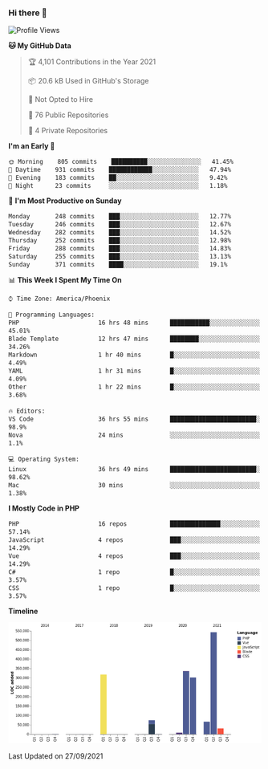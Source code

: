 ### Hi there 👋

<!--START_SECTION:waka-->
![Profile Views](http://img.shields.io/badge/Profile%20Views-1-blue)

**🐱 My GitHub Data** 

> 🏆 4,101 Contributions in the Year 2021
 > 
> 📦 20.6 kB Used in GitHub's Storage 
 > 
> 🚫 Not Opted to Hire
 > 
> 📜 76 Public Repositories 
 > 
> 🔑 4 Private Repositories  
 > 
**I'm an Early 🐤** 

```text
🌞 Morning    805 commits    ██████████░░░░░░░░░░░░░░░   41.45% 
🌆 Daytime    931 commits    ████████████░░░░░░░░░░░░░   47.94% 
🌃 Evening    183 commits    ██░░░░░░░░░░░░░░░░░░░░░░░   9.42% 
🌙 Night      23 commits     ░░░░░░░░░░░░░░░░░░░░░░░░░   1.18%

```
📅 **I'm Most Productive on Sunday** 

```text
Monday       248 commits    ███░░░░░░░░░░░░░░░░░░░░░░   12.77% 
Tuesday      246 commits    ███░░░░░░░░░░░░░░░░░░░░░░   12.67% 
Wednesday    282 commits    ███░░░░░░░░░░░░░░░░░░░░░░   14.52% 
Thursday     252 commits    ███░░░░░░░░░░░░░░░░░░░░░░   12.98% 
Friday       288 commits    ███░░░░░░░░░░░░░░░░░░░░░░   14.83% 
Saturday     255 commits    ███░░░░░░░░░░░░░░░░░░░░░░   13.13% 
Sunday       371 commits    ████░░░░░░░░░░░░░░░░░░░░░   19.1%

```


📊 **This Week I Spent My Time On** 

```text
⌚︎ Time Zone: America/Phoenix

💬 Programming Languages: 
PHP                      16 hrs 48 mins      ███████████░░░░░░░░░░░░░░   45.01% 
Blade Template           12 hrs 47 mins      ████████░░░░░░░░░░░░░░░░░   34.26% 
Markdown                 1 hr 40 mins        █░░░░░░░░░░░░░░░░░░░░░░░░   4.49% 
YAML                     1 hr 31 mins        █░░░░░░░░░░░░░░░░░░░░░░░░   4.09% 
Other                    1 hr 22 mins        █░░░░░░░░░░░░░░░░░░░░░░░░   3.68%

🔥 Editors: 
VS Code                  36 hrs 55 mins      ████████████████████████░   98.9% 
Nova                     24 mins             ░░░░░░░░░░░░░░░░░░░░░░░░░   1.1%

💻 Operating System: 
Linux                    36 hrs 49 mins      ████████████████████████░   98.62% 
Mac                      30 mins             ░░░░░░░░░░░░░░░░░░░░░░░░░   1.38%

```

**I Mostly Code in PHP** 

```text
PHP                      16 repos            ██████████████░░░░░░░░░░░   57.14% 
JavaScript               4 repos             ███░░░░░░░░░░░░░░░░░░░░░░   14.29% 
Vue                      4 repos             ███░░░░░░░░░░░░░░░░░░░░░░   14.29% 
C#                       1 repo              █░░░░░░░░░░░░░░░░░░░░░░░░   3.57% 
CSS                      1 repo              █░░░░░░░░░░░░░░░░░░░░░░░░   3.57%

```


**Timeline**

![Chart not found](https://raw.githubusercontent.com/mikebronner/mikebronner/master/charts/bar_graph.png) 


 Last Updated on 27/09/2021
<!--END_SECTION:waka-->

<!--
**mikebronner/mikebronner** is a ✨ _special_ ✨ repository because its `README.md` (this file) appears on your GitHub profile.

Here are some ideas to get you started:

- 🔭 I’m currently working on ...
- 🌱 I’m currently learning ...
- 👯 I’m looking to collaborate on ...
- 🤔 I’m looking for help with ...
- 💬 Ask me about ...
- 📫 How to reach me: ...
- 😄 Pronouns: ...
- ⚡ Fun fact: ...
-->

